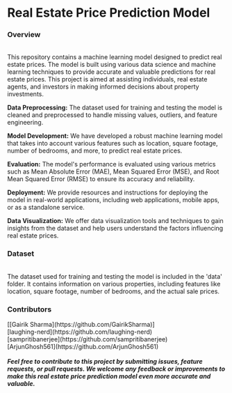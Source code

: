 <h1>Real Estate Price Prediction Model</h1>

<h3>Overview</h3>
<br>
This repository contains a machine learning model designed to predict real estate prices. The model is built using various data science and machine learning techniques to provide accurate and valuable predictions for real estate prices. This project is aimed at assisting individuals, real estate agents, and investors in making informed decisions about property investments.
<br>

<b>Data Preprocessing:</b> The dataset used for training and testing the model is cleaned and preprocessed to handle missing values, outliers, and feature engineering.

<b>Model Development:</b>  We have developed a robust machine learning model that takes into account various features such as location, square footage, number of bedrooms, and more, to predict real estate prices.

<b>Evaluation:</b>  The model's performance is evaluated using various metrics such as Mean Absolute Error (MAE), Mean Squared Error (MSE), and Root Mean Squared Error (RMSE) to ensure its accuracy and reliability.

<b>Deployment:</b>  We provide resources and instructions for deploying the model in real-world applications, including web applications, mobile apps, or as a standalone service.

<b>Data Visualization:</b>  We offer data visualization tools and techniques to gain insights from the dataset and help users understand the factors influencing real estate prices.

<h3>Dataset</h3>
<br>
The dataset used for training and testing the model is included in the 'data' folder. It contains information on various properties, including features like location, square footage, number of bedrooms, and the actual sale prices.

<h3>Contributors</h3>
[[Gairik Sharma](https://github.com/GairikSharma)]
<br>
[laughing-nerd](https://github.com/laughing-nerd)
<br>
[sampritibanerjee](https://github.com/sampritibanerjee)
<br>
[ArjunGhosh561](https://github.com/ArjunGhosh561)
<br>

<br>
<b><i>Feel free to contribute to this project by submitting issues, feature requests, or pull requests. We welcome any feedback or improvements to make this real estate price prediction model even more accurate and valuable.<i><b>

